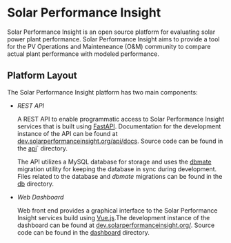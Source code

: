# Solar Performance Insight

Solar Performance Insight is an open source platform for evaluating solar power
plant performance. Solar Performance Insight aims to provide a tool for the PV
Operations and Mainteneance (O&M) community to compare actual plant
performance with modeled performance.

## Platform Layout

The Solar Performance Insight platform has two main components:

- *REST API*

  A REST API to enable programmatic access to Solar Performance Insight
  services that is built using [FastAPI](https://fastapi.tiangolo.com/).
  Documentation for the development instance of the API can be found at
  [dev.solarperformanceinsight.org/api/docs](https://dev.solarperformanceinsight.org/api/docs).
  Source code can be found in the [api](tree/main/api)` directory.

  The API utilizes a MySQL database for storage and uses the [dbmate](https://github.com/amacneil/dbmate)
  migration utility for keeping the database in sync during development.
  Files related to the database and *dbmate* migrations can be found in the
  [db](tree/main/db) directory.

- *Web Dashboard*

  Web front end provides a graphical interface to the Solar Performance
  Insight services build using [Vue.js](https://vuejs.org/).The development
  instance of the dashboard can be found at [dev.solarperformanceinsight.org/](https://dev.solarperformanceinsight.org/).
  Source code can be found in the [dashboard](tree/main/dashboard) directory.
